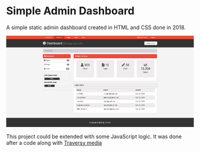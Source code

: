 # Simple Admin Dashboard

A simple static admin dashboard created in HTML and CSS done in 2018.

![Homepage](./homepage.png)

This project could be extended with some JavaScript logic. It was done after a code along with [Traversy media](https://www.youtube.com/c/TraversyMedia)
